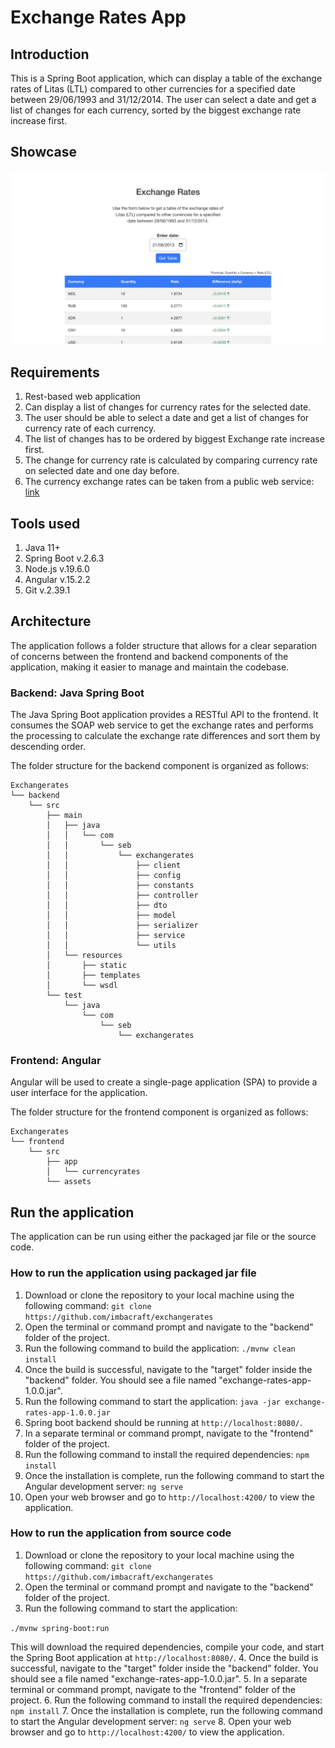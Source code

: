 # Exchange Rates App

## Introduction

This is a Spring Boot application, which can display a table of the exchange rates of Litas (LTL) compared to other currencies for a specified date between 29/06/1993 and 31/12/2014.
The user can select a date and get a list of changes for each currency, sorted by the biggest exchange rate increase first.

## Showcase

![showcase](./showcase.png)

## Requirements

1. Rest-based web application
2. Can display a list of changes for currency rates for the selected date.
3. The user should be able to select a date and get a list of changes for currency rate of each currency.
4. The list of changes has to be ordered by biggest Exchange rate increase first.
5. The change for currency rate is calculated by comparing currency rate on selected date and one day before.
6. The currency exchange rates can be taken from a public web service:
   [link](http://www.lb.lt/webservices/ExchangeRates/ExchangeRates.asmx?op=getExchangeRatesByDate)

## Tools used

1. Java 11+
2. Spring Boot v.2.6.3
3. Node.js v.19.6.0
4. Angular v.15.2.2
5. Git v.2.39.1

## Architecture

The application follows a folder structure that allows for a clear separation of concerns between the frontend and backend components of the application, making it easier to manage and maintain the codebase.

### Backend: Java Spring Boot

The Java Spring Boot application provides a RESTful API to the frontend.
It consumes the SOAP web service to get the exchange rates and performs the processing to calculate the exchange rate differences and sort them by descending order.

The folder structure for the backend component is organized as follows:

```
Exchangerates
└── backend
    └── src
        ├── main
        │   ├── java
        │   │   └── com
        │   │       └── seb
        │   │           └── exchangerates
        │   │               ├── client
        │   │               ├── config
        │   │               ├── constants
        │   │               ├── controller
        │   │               ├── dto
        │   │               ├── model
        │   │               ├── serializer
        │   │               ├── service
        │   │               └── utils
        │   └── resources
        │       ├── static
        │       ├── templates
        │       └── wsdl
        └── test
            └── java
                └── com
                    └── seb
                        └── exchangerates
```

### Frontend: Angular

Angular will be used to create a single-page application (SPA) to provide a user interface for the application.

The folder structure for the frontend component is organized as follows:

```
Exchangerates
└── frontend
    └── src
        ├── app
        │   └── currencyrates
        └── assets
```

## Run the application

The application can be run using either the packaged jar file or the source code.

### How to run the application using packaged jar file

1. Download or clone the repository to your local machine using the following command:
`git clone https://github.com/imbacraft/exchangerates`
2. Open the terminal or command prompt and navigate to the "backend" folder of the project.
3. Run the following command to build the application:
`./mvnw clean install`
4. Once the build is successful, navigate to the "target" folder inside the "backend" folder. You should see a file named "exchange-rates-app-1.0.0.jar".
5. Run the following command to start the application:
`java -jar exchange-rates-app-1.0.0.jar`
6. Spring boot backend should be running at `http://localhost:8080/`.
7. In a separate terminal or command prompt, navigate to the "frontend" folder of the project.
8. Run the following command to install the required dependencies:
`npm install`
9. Once the installation is complete, run the following command to start the Angular development server:
`ng serve`
10. Open your web browser and go to `http://localhost:4200/` to view the application.

### How to run the application from source code

1. Download or clone the repository to your local machine using the following command:
`git clone https://github.com/imbacraft/exchangerates`
2. Open the terminal or command prompt and navigate to the "backend" folder of the project.
3. Run the following command to start the application:

`./mvnw spring-boot:run`

This will download the required dependencies, compile your code, and start the Spring Boot application at `http://localhost:8080/`.
4. Once the build is successful, navigate to the "target" folder inside the "backend" folder. You should see a file named "exchange-rates-app-1.0.0.jar".
5. In a separate terminal or command prompt, navigate to the "frontend" folder of the project.
6. Run the following command to install the required dependencies:
`npm install`
7. Once the installation is complete, run the following command to start the Angular development server:
`ng serve`
8. Open your web browser and go to `http://localhost:4200/` to view the application.
